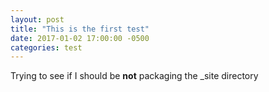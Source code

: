 ```yaml
---
layout: post
title: "This is the first test"
date: 2017-01-02 17:00:00 -0500
categories: test
---
```


Trying to see if I should be **not** packaging the _site directory
